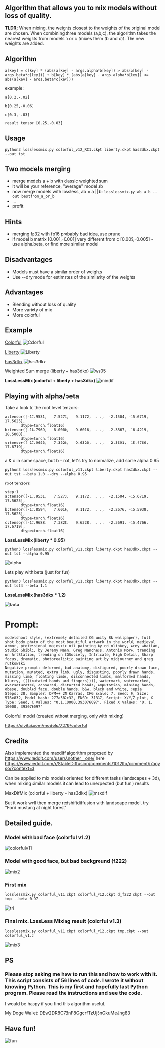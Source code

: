 ## Algorithm that allows you to mix models without loss of quality. 

**TLDR;** When mixing, the weights closest to the weights of the original model are chosen. When combining three models (a,b,c), the algorithm takes the nearest weights from models b or c (mixes them (b and c)). The new weights are added.

## Algorithm

```
a[key] = c[key] * (abs(a[key] - args.alpha*b[key]) > abs(a[key] - args.beta*c[key])) + b[key] * (abs(a[key] - args.alpha*b[key]) <= abs(a[key] - args.beta*c[key]))
```
example:
```
a[0.2,-.02]

b[0.25,-0.06]

c[0.3,-.03]

result tensor [0.25,-0.03]
```

## Usage

```
python3 losslessmix.py colorful_v12_RC1.ckpt liberty.ckpt has3dkx.ckpt --out tst

```

## Two models merging

 - merge models a + b with classic weighted sum
 - it will be your reference, "average" model ab
 - now merge models with lossless,  ab =  a || b: `losslessmix.py ab a b --out bestfrom_a_or_b`
 - ...
 - profit

## Hints

 - merging fp32 with fp16 probably bad idea, use prune
 - if model b matrix [0.001,-0.001] very different from c [0.005,-0.005] - use alpha/beta, or find more similar model

## Disadvantages

 - Models must have a similar order of weights 
 - Use --dry mode for estimates of the similarity of the weights

## Advantages

 - Blending without loss of quality
 - More variety of mix
 - More colorful

## Example

 [Colorful](https://civitai.com/models/7279/colorful)
 ![Colorful](examples/colorful.png?raw=true)

 [Liberty](https://civitai.com/models/5935/liberty)
  ![Liberty](examples/liberty.png?raw=true)

 [has3dkx](https://civitai.com/models/2504/handas-3dkx-11)
  ![has3dkx](examples/has3dkx.png?raw=true)

 Weighted Sum merge (liberty + has3dkx)
  ![ws05](examples/ws05.png?raw=true)

 **LossLessMix (colorful + liberty + has3dkx)**
  ![mindif](examples/mindif.png?raw=true)

## Playing with alpha/beta

Take a look to the root level tenzors:
```
a:tensor([-17.9531,   7.5273,   9.1172,  ...,  -2.1504, -15.6719,  17.5625],
       dtype=torch.float16)
b:tensor([-18.7969,   8.0000,   9.6016,  ...,  -2.3867, -16.4219,  18.5000],
       dtype=torch.float16)
c:tensor([-17.9688,   7.3828,   9.6328,  ...,  -2.3691, -15.4766,  17.6719],
       dtype=torch.float16)
```
a & c in same space, but b - not, let's try to normalize, add some alpha 0.95
```
python3 losslessmix.py colorful_v11.ckpt liberty.ckpt has3dkx.ckpt --out tst --beta 1.0 --dry --alpha 0.95
```
root tenzors
```
step:1
a:tensor([-17.9531,   7.5273,   9.1172,  ...,  -2.1504, -15.6719,  17.5625],
       dtype=torch.float16)
b:tensor([-17.8594,   7.6016,   9.1172,  ...,  -2.2676, -15.5938,  17.5625],
       dtype=torch.float16)
c:tensor([-17.9688,   7.3828,   9.6328,  ...,  -2.3691, -15.4766,  17.6719],
       dtype=torch.float16)
```
 **LossLessMix (liberty * 0.95)**
```
python3 losslessmix.py colorful_v11.ckpt liberty.ckpt has3dkx.ckpt --out tst --alpha 0.95 
```
  ![alpha](examples/alpha.png?raw=true)

Lets play with beta (just for fun)

```
python3 losslessmix.py colorful_v11.ckpt liberty.ckpt has3dkx.ckpt --out tst4 --beta 1.1
```
 **LossLessMix (has3dkx * 1.2)**

  ![beta](examples/beta.png?raw=true)
# Prompt:
```
modelshoot style, (extremely detailed CG unity 8k wallpaper), full shot body photo of the most beautiful artwork in the world, medieval armor, professional majestic oil painting by Ed Blinkey, Atey Ghailan, Studio Ghibli, by Jeremy Mann, Greg Manchess, Antonio Moro, trending on ArtStation, trending on CGSociety, Intricate, High Detail, Sharp focus, dramatic, photorealistic painting art by midjourney and greg rutkowski
Negative prompt: deformed, bad anatomy, disfigured, poorly drawn face, mutation, mutated, extra limb, ugly, disgusting, poorly drawn hands, missing limb, floating limbs, disconnected limbs, malformed hands, blurry, ((((mutated hands and fingers)))), watermark, watermarked, oversaturated, censored, distorted hands, amputation, missing hands, obese, doubled face, double hands, b&w, black and white, sepia
Steps: 28, Sampler: DPM++ 2M Karras, CFG scale: 7, Seed: 0, Size: 576x832, Model hash: 277a582c32, ENSD: 31337, Script: X/Y/Z plot, X Type: Seed, X Values: "0,1,10000,393076097", Fixed X Values: "0, 1, 10000, 393076097"
```
 Colorful model (created wthout merging, only with mixing)

https://civitai.com/models/7279/colorful

 ## Credits

Also implemented the maxdiff algorithm proposed by https://www.reddit.com/user/Another__one/ here https://www.reddit.com/r/StableDiffusion/comments/1012lto/comment/j7aoyso/?context=3


Can be applied to mix models oriented for different tasks (landscapes + 3d), when mixing similar models it can lead to unexpected (but fun!) results

MaxDifMix (colorful + liberty + has3dkx)
![maxdif](examples/maxdiff.png?raw=true)

But it work well then merge redshiftdiffusion with landscape model, try "Ford mustang at night forest"

## Detailed guide.

### Model with bad face (colorful v1.2)

![colorfulv11](examples/mix1.png?raw=true)

### Model with good face, but bad background (f222)

![mix2](examples/mix2.png?raw=true)

### First mix

```
losslessmix.py colorful_v11.ckpt colorful_v12.ckpt d_f222.ckpt --out tmp --beta 0.97                
```
![t4](examples/t4.png?raw=true)

### Final mix. LossLess Mixing result (colorful v1.3)
```
losslessmix.py colorful_v11.ckpt colorful_v12.ckpt tmp.ckpt --out colorful_v1.3
```
![mix3](examples/mix3.png?raw=true)

## PS

### Please stop asking me how to run this and how to work with it. This script consists of 56 lines of code. I wrote it without knowing Python. This is my first and hopefully last Python program. Please read the instructions and see the code.


I would be happy if you find this algorithm useful. 

My Doge Wallet: DEw2DR8C7BnF8GgcrfTzUjSnGkuMeJhg83

## Have fun!

![fun](examples/witch.png?raw=true)